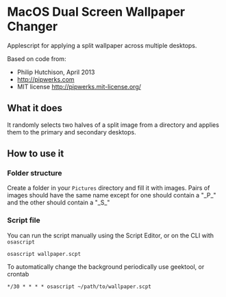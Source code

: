 MacOS Dual Screen Wallpaper Changer
======================

Applescript for applying a split wallpaper across multiple desktops.

Based on code from:
- Philip Hutchison, April 2013
- http://pipwerks.com
- MIT license http://pipwerks.mit-license.org/

## What it does

It randomly selects two halves of a split image from a directory and
applies them to the primary and secondary desktops.

## How to use it

### Folder structure
Create a folder in your `Pictures` directory and fill it with images.
Pairs of images should have the same name except for one should contain
a "\_P\_" and the other should contain a "\_S\_"


### Script file

You can run the script manually using the Script Editor, or on the CLI
with ``osascript``

```shell
osascript wallpaper.scpt
```

To automatically change the background periodically use geektool, or
crontab

```shell
*/30 * * * * osascript ~/path/to/wallpaper.scpt 
```
